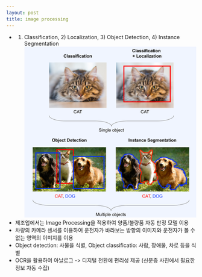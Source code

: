 ```yaml
---
layout: post
title: image processing
---
```


- 1) Classification, 2) Localization, 3) Object Detection, 4) Instance Segmentation
     ![image](https://github.com/code7ssage/code7ssage.github.io/blob/master/assets/attached%20file/Pasted%20image%2020240103114234.png?raw=true)
 - 제조업에서는 Image Processing을 적용하여 양품/불량품 자동 판정 모델 이용 
 - 차량의 카메라 센서를 이용하여 운전자가 바라보는 방향의 이미지와 운전자가 볼 수 없는 영역의 이미지를 이용
 - Object detection: 사물을 식별, Object classificatio: 사람, 장애물, 차로 등을 식별 
 - OCR을 활용하여 아날로그 -> 디지털 전환에 편리성 제공 (신분증 사진에서 필요한 정보 자동 수집)
